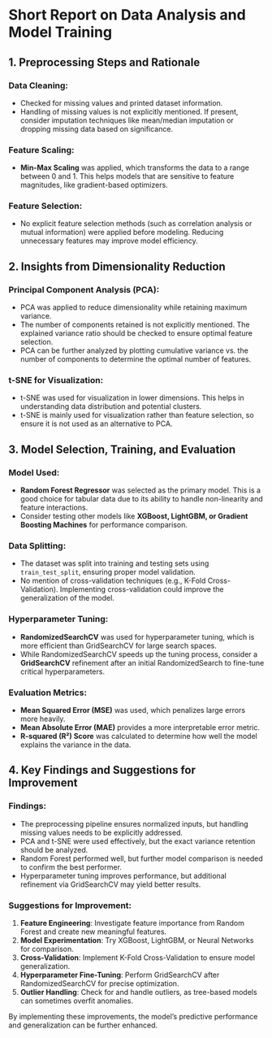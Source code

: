 
# Short Report on Data Analysis and Model Training

## 1. Preprocessing Steps and Rationale

### Data Cleaning:
- Checked for missing values and printed dataset information.
- Handling of missing values is not explicitly mentioned. If present, consider imputation techniques like mean/median imputation or dropping missing data based on significance.

### Feature Scaling:
- **Min-Max Scaling** was applied, which transforms the data to a range between 0 and 1. This helps models that are sensitive to feature magnitudes, like gradient-based optimizers.

### Feature Selection:
- No explicit feature selection methods (such as correlation analysis or mutual information) were applied before modeling. Reducing unnecessary features may improve model efficiency.

## 2. Insights from Dimensionality Reduction

### Principal Component Analysis (PCA):
- PCA was applied to reduce dimensionality while retaining maximum variance.
- The number of components retained is not explicitly mentioned. The explained variance ratio should be checked to ensure optimal feature selection.
- PCA can be further analyzed by plotting cumulative variance vs. the number of components to determine the optimal number of features.

### t-SNE for Visualization:
- t-SNE was used for visualization in lower dimensions. This helps in understanding data distribution and potential clusters.
- t-SNE is mainly used for visualization rather than feature selection, so ensure it is not used as an alternative to PCA.

## 3. Model Selection, Training, and Evaluation

### Model Used:
- **Random Forest Regressor** was selected as the primary model. This is a good choice for tabular data due to its ability to handle non-linearity and feature interactions.
- Consider testing other models like **XGBoost, LightGBM, or Gradient Boosting Machines** for performance comparison.

### Data Splitting:
- The dataset was split into training and testing sets using `train_test_split`, ensuring proper model validation.
- No mention of cross-validation techniques (e.g., K-Fold Cross-Validation). Implementing cross-validation could improve the generalization of the model.

### Hyperparameter Tuning:
- **RandomizedSearchCV** was used for hyperparameter tuning, which is more efficient than GridSearchCV for large search spaces.
- While RandomizedSearchCV speeds up the tuning process, consider a **GridSearchCV** refinement after an initial RandomizedSearch to fine-tune critical hyperparameters.

### Evaluation Metrics:
- **Mean Squared Error (MSE)** was used, which penalizes large errors more heavily.
- **Mean Absolute Error (MAE)** provides a more interpretable error metric.
- **R-squared (R²) Score** was calculated to determine how well the model explains the variance in the data.

## 4. Key Findings and Suggestions for Improvement

### Findings:
- The preprocessing pipeline ensures normalized inputs, but handling missing values needs to be explicitly addressed.
- PCA and t-SNE were used effectively, but the exact variance retention should be analyzed.
- Random Forest performed well, but further model comparison is needed to confirm the best performer.
- Hyperparameter tuning improves performance, but additional refinement via GridSearchCV may yield better results.

### Suggestions for Improvement:
1. **Feature Engineering**: Investigate feature importance from Random Forest and create new meaningful features.
2. **Model Experimentation**: Try XGBoost, LightGBM, or Neural Networks for comparison.
3. **Cross-Validation**: Implement K-Fold Cross-Validation to ensure model generalization.
4. **Hyperparameter Fine-Tuning**: Perform GridSearchCV after RandomizedSearchCV for precise optimization.
5. **Outlier Handling**: Check for and handle outliers, as tree-based models can sometimes overfit anomalies.

By implementing these improvements, the model’s predictive performance and generalization can be further enhanced.
